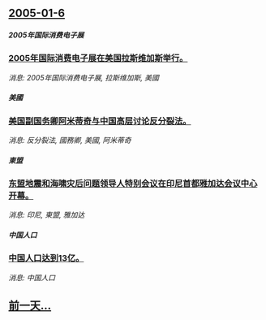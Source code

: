 ## [2005-01-6](/news/2005/01/6/index.md)

##### 2005年国际消费电子展
### [ 2005年国际消费电子展在美国拉斯维加斯举行。](/news/2005/01/6/2005年国际消费电子展在美国拉斯维加斯举行.md)
_消息: 2005年国际消费电子展, 拉斯维加斯, 美國_

##### 美國
### [ 美国副国务卿阿米蒂奇与中国高层讨论反分裂法。](/news/2005/01/6/美国副国务卿阿米蒂奇与中国高层讨论反分裂法.md)
_消息: 反分裂法, 國務卿, 美國, 阿米蒂奇_

##### 東盟
### [ 东盟地震和海啸灾后问题领导人特别会议在印尼首都雅加达会议中心开幕。](/news/2005/01/6/东盟地震和海啸灾后问题领导人特别会议在印尼首都雅加达会议中心开幕.md)
_消息: 印尼, 東盟, 雅加达_

##### 中国人口
### [ 中国人口达到13亿。](/news/2005/01/6/中国人口达到13亿.md)
_消息: 中国人口_

## [前一天...](/news/2005/01/5/index.md)

